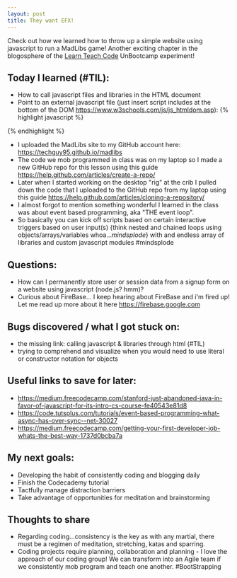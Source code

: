 ```yaml
---
layout: post
title: They want EFX!
---
```


Check out how we learned how to throw up a simple website using javascript to run a MadLibs game!
Another exciting chapter in the blogosphere of the [Learn Teach Code](http://learnteachcode.org/) UnBootcamp experiment!

## Today I learned (#TIL):

- How to call javascript files and libraries in the HTML document
- Point to an external javascript file (just insert script includes at the bottom of the DOM https://www.w3schools.com/js/js_htmldom.asp):
{% highlight javascript %}
<script src="myscripts.js"></script>
<!-- bring in the socket.io library in the next line //think about bootstrap/angular/react/{next.agile.library} -->
<script type="text/javascript" src="socket.io.js"></script>
<!-- bring in jQuery library below...props to Liz, Rick, Allen, Vincent and the LearnTeachCode crew for this one! -->
<script src="jquery-x.x.x.min.js"></script>
{% endhighlight %}

- I uploaded the MadLibs site to my GitHub account here: https://techguy95.github.io/madlibs
- The code we mob programmed in class was on my laptop so I made a new GitHub repo for this lesson using this guide https://help.github.com/articles/create-a-repo/
- Later when I started working on the desktop "rig" at the crib I pulled down the code that I uploaded to the GitHub repo from my laptop using this guide https://help.github.com/articles/cloning-a-repository/
- I almost forgot to mention something wonderful I learned in the class was about event based programming, aka "THE event loop".
- So basically you can kick off scripts based on certain interactive triggers based on user input(s) {think nested and chained loops using objects/arrays/variables whoa...*mindsplode*} with and endless array of libraries and custom javascript modules #mindsplode

## Questions:

- How can I permanently store user or session data from a signup form on a website using javascript (node.js? hmm)?
- Curious about FireBase...  I keep hearing about FireBase and i'm fired up!  Let me read up more about it here https://firebase.google.com

## Bugs discovered / what I got stuck on:

- the missing link: calling javascript & libraries through html (#TIL)
- trying to comprehend and visualize when you would need to use literal or constructor notation for objects

## Useful links to save for later:

- https://medium.freecodecamp.com/stanford-just-abandoned-java-in-favor-of-javascript-for-its-intro-cs-course-fe40543e81d8
- https://code.tutsplus.com/tutorials/event-based-programming-what-async-has-over-sync--net-30027
- https://medium.freecodecamp.com/getting-your-first-developer-job-whats-the-best-way-1737d0bcba7a

## My next goals:

- Developing the habit of consistently coding and blogging daily
- Finish the Codecademy tutorial
- Tactfully manage distraction barriers
- Take advantage of opportunities for meditation and brainstorming

## Thoughts to share
- Regarding coding...consistency is the key as with any martial, there must be a regimen of meditation, stretching, katas and sparring.
- Coding projects require planning, collaboration and planning - I love the approach of our coding group!  We can transform into an Agile team if we consistently mob program and teach one another. #BootStrapping
